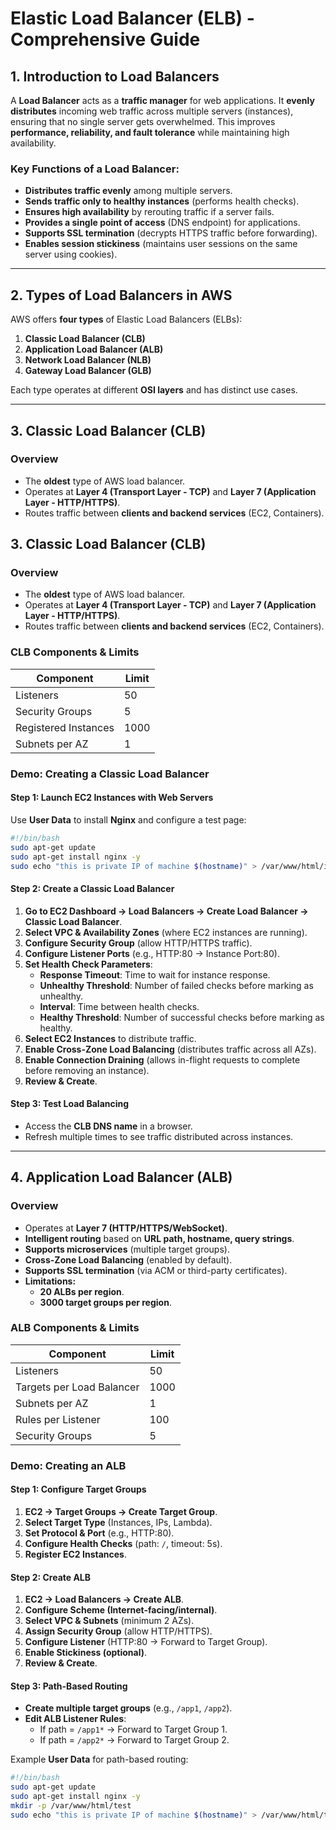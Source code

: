 # **Elastic Load Balancer (ELB) - Comprehensive Guide**

## **1. Introduction to Load Balancers**
A **Load Balancer** acts as a **traffic manager** for web applications. It **evenly distributes** incoming web traffic across multiple servers (instances), ensuring that no single server gets overwhelmed. This improves **performance, reliability, and fault tolerance** while maintaining high availability.

### **Key Functions of a Load Balancer:**
- **Distributes traffic evenly** among multiple servers.
- **Sends traffic only to healthy instances** (performs health checks).
- **Ensures high availability** by rerouting traffic if a server fails.
- **Provides a single point of access** (DNS endpoint) for applications.
- **Supports SSL termination** (decrypts HTTPS traffic before forwarding).
- **Enables session stickiness** (maintains user sessions on the same server using cookies).

---

## **2. Types of Load Balancers in AWS**
AWS offers **four types** of Elastic Load Balancers (ELBs):

1. **Classic Load Balancer (CLB)**
2. **Application Load Balancer (ALB)**
3. **Network Load Balancer (NLB)**
4. **Gateway Load Balancer (GLB)**

Each type operates at different **OSI layers** and has distinct use cases.

---

## **3. Classic Load Balancer (CLB)**
### **Overview**
- The **oldest** type of AWS load balancer.
- Operates at **Layer 4 (Transport Layer - TCP)** and **Layer 7 (Application Layer - HTTP/HTTPS)**.
- Routes traffic between **clients and backend services** (EC2, Containers).

## **3. Classic Load Balancer (CLB)**
### **Overview**
- The **oldest** type of AWS load balancer.
- Operates at **Layer 4 (Transport Layer - TCP)** and **Layer 7 (Application Layer - HTTP/HTTPS)**.
- Routes traffic between **clients and backend services** (EC2, Containers).

### **CLB Components & Limits**
| Component | Limit |
|-----------|-------|
| Listeners | 50 |
| Security Groups | 5 |
| Registered Instances | 1000 |
| Subnets per AZ | 1 |

### **Demo: Creating a Classic Load Balancer**
#### **Step 1: Launch EC2 Instances with Web Servers**
Use **User Data** to install **Nginx** and configure a test page:
```bash
#!/bin/bash
sudo apt-get update
sudo apt-get install nginx -y
sudo echo "this is private IP of machine $(hostname)" > /var/www/html/index.html
```

#### **Step 2: Create a Classic Load Balancer**
1. **Go to EC2 Dashboard → Load Balancers → Create Load Balancer → Classic Load Balancer**.
2. **Select VPC & Availability Zones** (where EC2 instances are running).
3. **Configure Security Group** (allow HTTP/HTTPS traffic).
4. **Configure Listener Ports** (e.g., HTTP:80 → Instance Port:80).
5. **Set Health Check Parameters**:
   - **Response Timeout**: Time to wait for instance response.
   - **Unhealthy Threshold**: Number of failed checks before marking as unhealthy.
   - **Interval**: Time between health checks.
   - **Healthy Threshold**: Number of successful checks before marking as healthy.
6. **Select EC2 Instances** to distribute traffic.
7. **Enable Cross-Zone Load Balancing** (distributes traffic across all AZs).
8. **Enable Connection Draining** (allows in-flight requests to complete before removing an instance).
9. **Review & Create**.

#### **Step 3: Test Load Balancing**
- Access the **CLB DNS name** in a browser.
- Refresh multiple times to see traffic distributed across instances.

---

## **4. Application Load Balancer (ALB)**
### **Overview**
- Operates at **Layer 7 (HTTP/HTTPS/WebSocket)**.
- **Intelligent routing** based on **URL path, hostname, query strings**.
- **Supports microservices** (multiple target groups).
- **Cross-Zone Load Balancing** (enabled by default).
- **Supports SSL termination** (via ACM or third-party certificates).
- **Limitations:**
  - **20 ALBs per region**.
  - **3000 target groups per region**.

### **ALB Components & Limits**
| Component | Limit |
|-----------|-------|
| Listeners | 50 |
| Targets per Load Balancer | 1000 |
| Subnets per AZ | 1 |
| Rules per Listener | 100 |
| Security Groups | 5 |


### **Demo: Creating an ALB**
#### **Step 1: Configure Target Groups**
1. **EC2 → Target Groups → Create Target Group**.
2. **Select Target Type** (Instances, IPs, Lambda).
3. **Set Protocol & Port** (e.g., HTTP:80).
4. **Configure Health Checks** (path: `/`, timeout: 5s).
5. **Register EC2 Instances**.

#### **Step 2: Create ALB**
1. **EC2 → Load Balancers → Create ALB**.
2. **Configure Scheme (Internet-facing/internal)**.
3. **Select VPC & Subnets** (minimum 2 AZs).
4. **Assign Security Group** (allow HTTP/HTTPS).
5. **Configure Listener** (HTTP:80 → Forward to Target Group).
6. **Enable Stickiness (optional)**.
7. **Review & Create**.

#### **Step 3: Path-Based Routing**
- **Create multiple target groups** (e.g., `/app1`, `/app2`).
- **Edit ALB Listener Rules**:
  - If path = `/app1*` → Forward to Target Group 1.
  - If path = `/app2*` → Forward to Target Group 2.

Example **User Data** for path-based routing:
```bash
#!/bin/bash
sudo apt-get update
sudo apt-get install nginx -y
mkdir -p /var/www/html/test
sudo echo "this is private IP of machine $(hostname)" > /var/www/html/test/index.html

```

